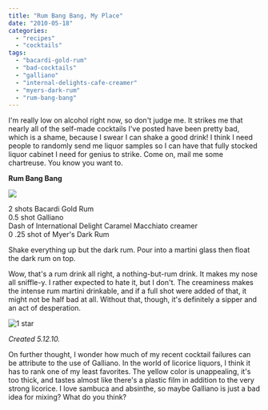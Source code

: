 ```yaml
---
title: "Rum Bang Bang, My Place"
date: "2010-05-18"
categories:
  - "recipes"
  - "cocktails"
tags:
  - "bacardi-gold-rum"
  - "bad-cocktails"
  - "galliano"
  - "internal-delights-cafe-creamer"
  - "myers-dark-rum"
  - "rum-bang-bang"
---
```


I'm really low on alcohol right now, so don't judge me. It strikes me that nearly all of the self-made cocktails I've posted have been pretty bad, which is a shame, because I swear I can shake a good drink! I think I need people to randomly send me liquor samples so I can have that fully stocked liquor cabinet I need for genius to strike. Come on, mail me some chartreuse. You know you want to.

**Rum Bang Bang**

![](http://www.thegourmez.com/gourmez/photos/rumbangbang.JPG)

2 shots Bacardi Gold Rum\
0.5 shot Galliano\
Dash of International Delight Caramel Macchiato creamer\
0 .25 shot of Myer's Dark Rum

Shake everything up but the dark rum. Pour into a martini glass then float the dark rum on top.

Wow, that's a rum drink all right, a nothing-but-rum drink. It makes my nose all sniffle-y. I rather expected to hate it, but I don't. The creaminess makes the intense rum martini drinkable, and if a full shot were added of that, it might not be half bad at all. Without that, though, it's definitely a sipper and an act of desperation.




<div class="caption">

![1 star](http://s3.amazonaws.com/thegourmez-wpmedia/2009/04/rating_olive1.gif "rating_olive1")</div>


_Created 5.12.10._

On further thought, I wonder how much of my recent cocktail failures can be attribute to the use of Galliano. In the world of licorice liquors, I think it has to rank one of my least favorites. The yellow color is unappealing, it's too thick, and tastes almost like there's a plastic film in addition to the very strong licorice. I love sambuca and absinthe, so maybe Galliano is just a bad idea for mixing? What do you think?
